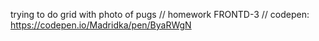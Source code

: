 trying to do grid with photo of pugs // homework FRONTD-3 // codepen: https://codepen.io/Madridka/pen/ByaRWgN
